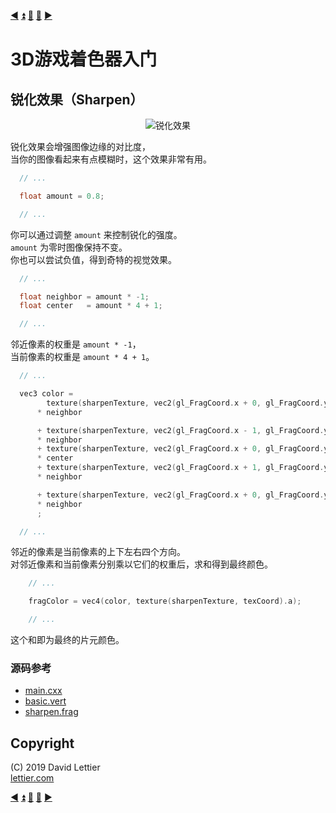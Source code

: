 [:arrow_backward:](pixelization.md)
[:arrow_double_up:](../README.md)
[:arrow_up_small:](#)
[:arrow_down_small:](#copyright)
[:arrow_forward:](dilation.md)

# 3D游戏着色器入门

## 锐化效果（Sharpen）

<p align="center">
<img src="../resources/images/VFDKNvl.gif" alt="锐化效果" title="锐化效果">
</p>

锐化效果会增强图像边缘的对比度，  
当你的图像看起来有点模糊时，这个效果非常有用。

```c
  // ...

  float amount = 0.8;

  // ...
```

你可以通过调整 `amount` 来控制锐化的强度。  
`amount` 为零时图像保持不变。  
你也可以尝试负值，得到奇特的视觉效果。

```c
  // ...

  float neighbor = amount * -1;
  float center   = amount * 4 + 1;

  // ...
```

邻近像素的权重是 `amount * -1`，  
当前像素的权重是 `amount * 4 + 1`。

```c
  // ...

  vec3 color =
        texture(sharpenTexture, vec2(gl_FragCoord.x + 0, gl_FragCoord.y + 1) / texSize).rgb
      * neighbor

      + texture(sharpenTexture, vec2(gl_FragCoord.x - 1, gl_FragCoord.y + 0) / texSize).rgb
      * neighbor
      + texture(sharpenTexture, vec2(gl_FragCoord.x + 0, gl_FragCoord.y + 0) / texSize).rgb
      * center
      + texture(sharpenTexture, vec2(gl_FragCoord.x + 1, gl_FragCoord.y + 0) / texSize).rgb
      * neighbor

      + texture(sharpenTexture, vec2(gl_FragCoord.x + 0, gl_FragCoord.y - 1) / texSize).rgb
      * neighbor
      ;

  // ...
```

邻近的像素是当前像素的上下左右四个方向。  
对邻近像素和当前像素分别乘以它们的权重后，求和得到最终颜色。

```c
    // ...

    fragColor = vec4(color, texture(sharpenTexture, texCoord).a);

    // ...
```

这个和即为最终的片元颜色。

### 源码参考

- [main.cxx](../demonstration/src/main.cxx)
- [basic.vert](../demonstration/shaders/vertex/basic.vert)
- [sharpen.frag](../demonstration/shaders/fragment/sharpen.frag)


## Copyright

(C) 2019 David Lettier
<br>
[lettier.com](https://www.lettier.com)

[:arrow_backward:](pixelization.md)
[:arrow_double_up:](../README.md)
[:arrow_up_small:](#)
[:arrow_down_small:](#copyright)
[:arrow_forward:](dilation.md)

